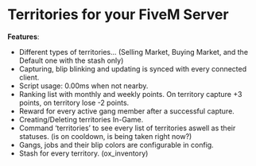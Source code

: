 # Territories for your FiveM Server

**Features**:

  - Different types of territories… (Selling Market, Buying Market, and the Default one with the stash only)
  - Capturing, blip blinking and updating is synced with every connected client.
  - Script usage: 0.00ms when not nearby.
  - Ranking list with monthly and weekly points. On territory capture +3 points, on territory lose -2 points.
  - Reward for every active gang member after a successful capture.
  - Creating/Deleting territories In-Game.
  - Command ‘territories’ to see every list of territories aswell as their statuses. (is on cooldown, is being taken right now?)
  - Gangs, jobs and their blip colors are configurable in config.
  - Stash for every territory. (ox_inventory)
